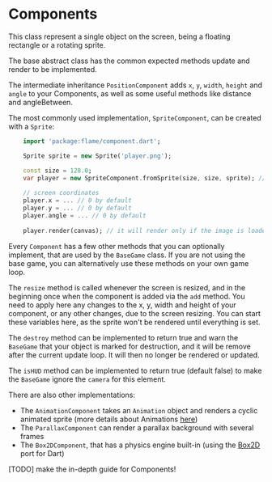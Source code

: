 # Components

This class represent a single object on the screen, being a floating rectangle or a rotating sprite.

The base abstract class has the common expected methods update and render to be implemented.

The intermediate inheritance `PositionComponent` adds `x`, `y`, `width`, `height` and `angle` to your Components, as well as some useful methods like distance and angleBetween.

The most commonly used implementation, `SpriteComponent`, can be created with a `Sprite`:

```dart
    import 'package:flame/component.dart';

    Sprite sprite = new Sprite('player.png');

    const size = 128.0;
    var player = new SpriteComponent.fromSprite(size, size, sprite); // width, height, sprite
    
    // screen coordinates
    player.x = ... // 0 by default
    player.y = ... // 0 by default
    player.angle = ... // 0 by default
    
    player.render(canvas); // it will render only if the image is loaded and the x, y, width and height parameters are not null
```

Every `Component` has a few other methods that you can optionally implement, that are used by the `BaseGame` class. If you are not using the base game, you can alternatively use these methods on your own game loop.

The `resize` method is called whenever the screen is resized, and in the beginning once when the component is added via the `add` method. You need to apply here any changes to the x, y, width and height of your component, or any other changes, due to the screen resizing. You can start these variables here, as the sprite won't be rendered until everything is set.

The `destroy` method can be implemented to return true and warn the `BaseGame` that your object is marked for destruction, and it will be remove after the current update loop. It will then no longer be rendered or updated.

The `isHUD` method can be implemented to return true (default false) to make the `BaseGame` ignore the `camera` for this element.

There are also other implementations:

* The `AnimationComponent` takes an `Animation` object and renders a cyclic animated sprite (more details about Animations [here](docs/images.md#Animation))
* The `ParallaxComponent` can render a parallax background with several frames
* The `Box2DComponent`, that has a physics engine built-in (using the [Box2D](https://github.com/google/box2d.dart) port for Dart)

[TODO] make the in-depth guide for Components!
